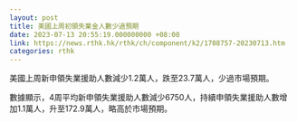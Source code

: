 ```yaml
---
layout: post
title: 美國上周初領失業金人數少過預期
date: 2023-07-13 20:55:19.000000000 +08:00
link: https://news.rthk.hk/rthk/ch/component/k2/1708757-20230713.htm
categories: rthk
---
```


美國上周新申領失業援助人數減少1.2萬人，跌至23.7萬人，少過市場預期。

數據顯示，4周平均新申領失業援助人數減少6750人，持續申領失業援助人數增加1.1萬人，升至172.9萬人，略高於市場預期。
